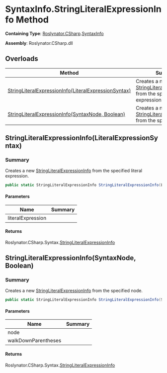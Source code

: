 # SyntaxInfo\.StringLiteralExpressionInfo Method

**Containing Type**: [Roslynator.CSharp](../../README.md)\.[SyntaxInfo](../README.md)

**Assembly**: Roslynator\.CSharp\.dll

## Overloads

| Method | Summary |
| ------ | ------- |
| [StringLiteralExpressionInfo(LiteralExpressionSyntax)](#Roslynator_CSharp_SyntaxInfo_StringLiteralExpressionInfo_Microsoft_CodeAnalysis_CSharp_Syntax_LiteralExpressionSyntax_) | Creates a new [StringLiteralExpressionInfo](../../Syntax/StringLiteralExpressionInfo/README.md) from the specified literal expression\. |
| [StringLiteralExpressionInfo(SyntaxNode, Boolean)](#Roslynator_CSharp_SyntaxInfo_StringLiteralExpressionInfo_Microsoft_CodeAnalysis_SyntaxNode_System_Boolean_) | Creates a new [StringLiteralExpressionInfo](../../Syntax/StringLiteralExpressionInfo/README.md) from the specified node\. |

## StringLiteralExpressionInfo\(LiteralExpressionSyntax\)<a name="Roslynator_CSharp_SyntaxInfo_StringLiteralExpressionInfo_Microsoft_CodeAnalysis_CSharp_Syntax_LiteralExpressionSyntax_"></a>

### Summary

Creates a new [StringLiteralExpressionInfo](../../Syntax/StringLiteralExpressionInfo/README.md) from the specified literal expression\.

```csharp
public static StringLiteralExpressionInfo StringLiteralExpressionInfo(LiteralExpressionSyntax literalExpression)
```

#### Parameters

| Name | Summary |
| ---- | ------- |
| literalExpression | |

#### Returns

Roslynator\.CSharp\.Syntax\.[StringLiteralExpressionInfo](../../Syntax/StringLiteralExpressionInfo/README.md)

## StringLiteralExpressionInfo\(SyntaxNode, Boolean\)<a name="Roslynator_CSharp_SyntaxInfo_StringLiteralExpressionInfo_Microsoft_CodeAnalysis_SyntaxNode_System_Boolean_"></a>

### Summary

Creates a new [StringLiteralExpressionInfo](../../Syntax/StringLiteralExpressionInfo/README.md) from the specified node\.

```csharp
public static StringLiteralExpressionInfo StringLiteralExpressionInfo(SyntaxNode node, bool walkDownParentheses = true)
```

#### Parameters

| Name | Summary |
| ---- | ------- |
| node | |
| walkDownParentheses | |

#### Returns

Roslynator\.CSharp\.Syntax\.[StringLiteralExpressionInfo](../../Syntax/StringLiteralExpressionInfo/README.md)

